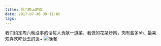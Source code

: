 ```yaml
---
title: 周六晚上的饭
date: 2017-07-30 09:11:05
tags:
---
```

我们约定周六晚没事的话每人贡献一道菜，我做的花菜炒肉，肉有些多hh...最喜欢喜欢吃伙玉的鱼~
![晚餐](/images/IMG_20170729_191610.jpg)
